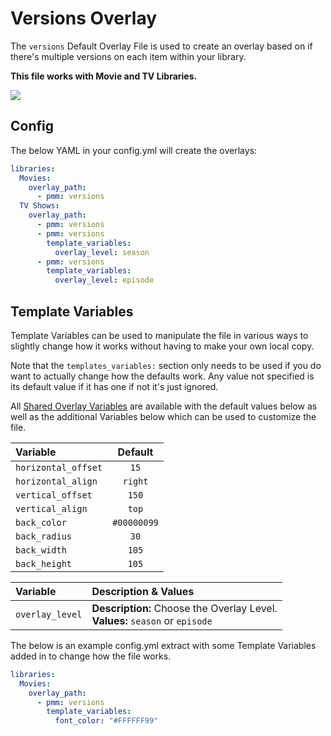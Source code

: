 # Versions Overlay

The `versions` Default Overlay File is used to create an overlay based on if there's multiple versions on each item within your library.

**This file works with Movie and TV Libraries.**

![](images/versions.png)

## Config

The below YAML in your config.yml will create the overlays:

```yaml
libraries:
  Movies:
    overlay_path:
      - pmm: versions
  TV Shows:
    overlay_path:
      - pmm: versions
      - pmm: versions
        template_variables:
          overlay_level: season
      - pmm: versions
        template_variables:
          overlay_level: episode
```

## Template Variables

Template Variables can be used to manipulate the file in various ways to slightly change how it works without having to make your own local copy.

Note that the `templates_variables:` section only needs to be used if you do want to actually change how the defaults work. Any value not specified is its default value if it has one if not it's just ignored.

All [Shared Overlay Variables](variables) are available with the default values below as well as the additional Variables below which can be used to customize the file.

| Variable            |   Default   |
|:--------------------|:-----------:|
| `horizontal_offset` |    `15`     |
| `horizontal_align`  |   `right`   |
| `vertical_offset`   |    `150`    |
| `vertical_align`    |    `top`    |
| `back_color`        | `#00000099` |
| `back_radius`       |    `30`     |
| `back_width`        |    `105`    |
| `back_height`       |    `105`    |

| Variable        | Description & Values                                                            |
|:----------------|:--------------------------------------------------------------------------------|
| `overlay_level` | **Description:** Choose the Overlay Level.<br>**Values:** `season` or `episode` |

The below is an example config.yml extract with some Template Variables added in to change how the file works.

```yaml
libraries:
  Movies:
    overlay_path:
      - pmm: versions
        template_variables:
          font_color: "#FFFFFF99"
```
